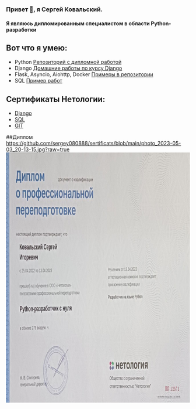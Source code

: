 ### Привет 👋, я Сергей Ковальский.
#### Я являюсь дипломированным специалистом в области Python-разработки

## Вот что я умею:
- Python <a href="https://github.com/sergey080888/python-final-diplom/"> Репозиторий с дипломной работой </a>
- Django <a href="https://github.com/sergey080888/homeworks/tree/video"> Домашние работы по курсу Django </a>
- Flask, Asyncio, Aiohttp, Docker <a href="https://github.com/sergey080888/flask"> Примеры в репозитории </a>
- SQL <a href="https://github.com/sergey080888/hw4"> Пример работ </a>

## Сертификаты Нетологии:

- <a href="https://github.com/sergey080888/sertificats/blob/main/dj.jpeg">Django</a>
- <a href="https://github.com/sergey080888/sertificats/blob/main/sql.jpeg">SQL</a>
- <a href="https://github.com/sergey080888/sertificats/blob/main/git.jpeg">GIT</a>


##Диплом
	https://github.com/sergey080888/sertificats/blob/main/photo_2023-05-03_20-13-15.jpg?raw=true
<img src="https://github.com/sergey080888/sertificats/blob/main/photo_2023-05-03_20-13-15.jpg?raw=true" alt="diplom" width="1024" height="683">
